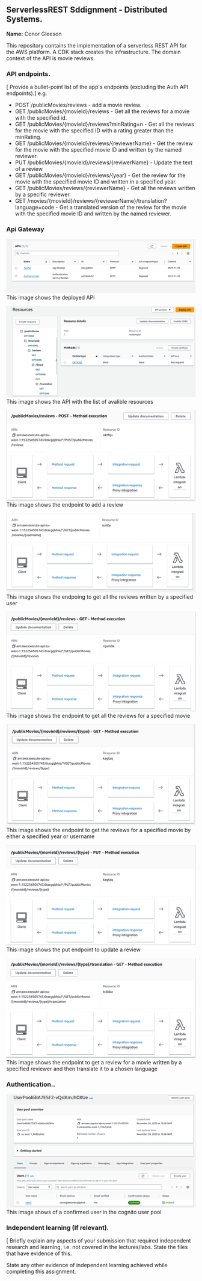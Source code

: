 ## ServerlessREST Sddignment - Distributed Systems.

__Name:__ Conor Gleeson

This repository contains the implementation of a serverless REST API for the AWS platform. A CDK stack creates the infrastructure. The domain context of the API is movie reviews.

### API endpoints.

[ Provide a bullet-point list of the app's endpoints (excluding the Auth API endpoints).]
e.g.
 
+ POST /publicMovies/reviews - add a movie review.
+ GET /publicMovies/{movieId}/reviews - Get all the reviews for a movie with the specified id.
+ GET /publicMovies/{movieId}/reviews?minRating=n - Get all the reviews for the movie with the specified ID with a rating greater than the minRating.
+ GET /publicMovies/{movieId}/reviews/{reviewerName} - Get the review for the movie with the specified movie ID and written by the named reviewer.
+ PUT /publicMovies/{movieId}/reviews/{reviwerName} - Update the text of a review
+ GET /publicMovies/{movieId}/reviews/{year} - Get the review for the movie with the specified movie ID and written in a specified year.
+ GET /publicMovies/reviews/{reviewerName} - Get all the reviews written by a specific reviewer.
+ GET /movies/{movieId}/reviews/{reviewerName}/translation?language=code - Get a translated version of the review for the movie with the specified movie ID and written by the      named reviewer.

### Api Gateway

![API Screen](./images/api1.png)
This image shows the deployed API

![API Resources](./images/api2.png)
This image shows the API with the list of avalible resources

![/publicMovies/reviews](./images/api3.png)
This image shows the endpoint to add a review

![/publicMovies/reviews/{username}](./images/api4.png)
This image shows the endpoing to get all the reviews written by a specified user

![/publicMovies/{movieId}/reviews](./images/api5.png)
This image shows the endpoint to get all the reviews for a specified movie

![/publicMovies/{movieId}/reviews/{type}](./images/api6.png)
This image shows the endpoint to get the reviews for a specified movie by either a specified year or username

![/publicMovies/{movieId}/reviews/{type}](./images/api7.png)
This image shows the put endpoint to update a review

![/publicMovies/{movieId}/reviews/{type}/translation](./images/api8.png)
This image shows the endpoint to get a review for a movie written by a specified reviewer and then translate it to a chosen language


### Authentication..

![UserPool](./images/auth1.png)
This image shows of a confirmed user in the cognito user pool


### Independent learning (If relevant).

[ Briefly explain any aspects of your submission that required independent research and learning, i.e. not covered in the lectures/labs. State the files that have evidence of this.


State any other evidence of independent learning achieved while completing this assignment.

